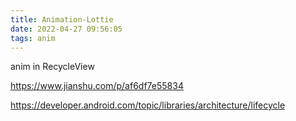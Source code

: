 ```yaml
---
title: Animation-Lottie
date: 2022-04-27 09:56:05
tags: anim
---
```




anim in RecycleView

https://www.jianshu.com/p/af6df7e55834



https://developer.android.com/topic/libraries/architecture/lifecycle
